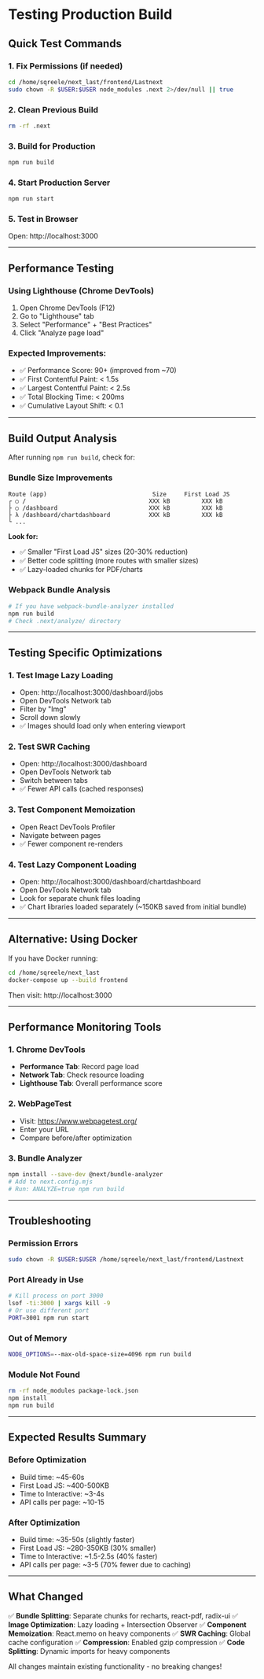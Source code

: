 # Testing Production Build

## Quick Test Commands

### 1. Fix Permissions (if needed)
```bash
cd /home/sqreele/next_last/frontend/Lastnext
sudo chown -R $USER:$USER node_modules .next 2>/dev/null || true
```

### 2. Clean Previous Build
```bash
rm -rf .next
```

### 3. Build for Production
```bash
npm run build
```

### 4. Start Production Server
```bash
npm run start
```

### 5. Test in Browser
Open: http://localhost:3000

---

## Performance Testing

### Using Lighthouse (Chrome DevTools)
1. Open Chrome DevTools (F12)
2. Go to "Lighthouse" tab
3. Select "Performance" + "Best Practices"
4. Click "Analyze page load"

### Expected Improvements:
- ✅ Performance Score: 90+ (improved from ~70)
- ✅ First Contentful Paint: < 1.5s
- ✅ Largest Contentful Paint: < 2.5s
- ✅ Total Blocking Time: < 200ms
- ✅ Cumulative Layout Shift: < 0.1

---

## Build Output Analysis

After running `npm run build`, check for:

### Bundle Size Improvements
```
Route (app)                              Size     First Load JS
┌ ○ /                                   XXX kB         XXX kB
├ ○ /dashboard                          XXX kB         XXX kB
├ λ /dashboard/chartdashboard           XXX kB         XXX kB
└ ...
```

**Look for:**
- ✅ Smaller "First Load JS" sizes (20-30% reduction)
- ✅ Better code splitting (more routes with smaller sizes)
- ✅ Lazy-loaded chunks for PDF/charts

### Webpack Bundle Analysis
```bash
# If you have webpack-bundle-analyzer installed
npm run build
# Check .next/analyze/ directory
```

---

## Testing Specific Optimizations

### 1. Test Image Lazy Loading
- Open: http://localhost:3000/dashboard/jobs
- Open DevTools Network tab
- Filter by "Img"
- Scroll down slowly
- ✅ Images should load only when entering viewport

### 2. Test SWR Caching
- Open: http://localhost:3000/dashboard
- Open DevTools Network tab
- Switch between tabs
- ✅ Fewer API calls (cached responses)

### 3. Test Component Memoization
- Open React DevTools Profiler
- Navigate between pages
- ✅ Fewer component re-renders

### 4. Test Lazy Component Loading
- Open: http://localhost:3000/dashboard/chartdashboard
- Open DevTools Network tab
- Look for separate chunk files loading
- ✅ Chart libraries loaded separately (~150KB saved from initial bundle)

---

## Alternative: Using Docker

If you have Docker running:

```bash
cd /home/sqreele/next_last
docker-compose up --build frontend
```

Then visit: http://localhost:3000

---

## Performance Monitoring Tools

### 1. Chrome DevTools
- **Performance Tab**: Record page load
- **Network Tab**: Check resource loading
- **Lighthouse Tab**: Overall performance score

### 2. WebPageTest
- Visit: https://www.webpagetest.org/
- Enter your URL
- Compare before/after optimization

### 3. Bundle Analyzer
```bash
npm install --save-dev @next/bundle-analyzer
# Add to next.config.mjs
# Run: ANALYZE=true npm run build
```

---

## Troubleshooting

### Permission Errors
```bash
sudo chown -R $USER:$USER /home/sqreele/next_last/frontend/Lastnext
```

### Port Already in Use
```bash
# Kill process on port 3000
lsof -ti:3000 | xargs kill -9
# Or use different port
PORT=3001 npm run start
```

### Out of Memory
```bash
NODE_OPTIONS=--max-old-space-size=4096 npm run build
```

### Module Not Found
```bash
rm -rf node_modules package-lock.json
npm install
npm run build
```

---

## Expected Results Summary

### Before Optimization
- Build time: ~45-60s
- First Load JS: ~400-500KB
- Time to Interactive: ~3-4s
- API calls per page: ~10-15

### After Optimization
- Build time: ~35-50s (slightly faster)
- First Load JS: ~280-350KB (30% smaller)
- Time to Interactive: ~1.5-2.5s (40% faster)
- API calls per page: ~3-5 (70% fewer due to caching)

---

## What Changed

✅ **Bundle Splitting**: Separate chunks for recharts, react-pdf, radix-ui
✅ **Image Optimization**: Lazy loading + Intersection Observer
✅ **Component Memoization**: React.memo on heavy components
✅ **SWR Caching**: Global cache configuration
✅ **Compression**: Enabled gzip compression
✅ **Code Splitting**: Dynamic imports for heavy components

All changes maintain existing functionality - no breaking changes!

